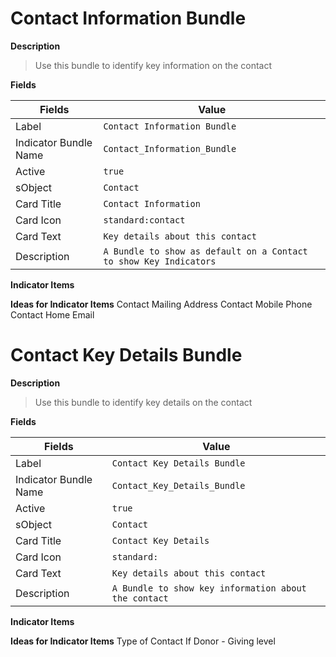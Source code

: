 # Contact Information Bundle
**Description**

> Use this bundle to identify key information on the contact

**Fields**

| Fields | Value | 
|-----------|-----------|
|Label|`Contact Information Bundle`|
|Indicator Bundle Name|`Contact_Information_Bundle`
|Active|`true`
|sObject|`Contact`
|Card Title|`Contact Information`
|Card Icon|`standard:contact`
|Card Text|`Key details about this contact`
|Description|`A Bundle to show as default on a Contact to show Key Indicators`

**Indicator Items**

**Ideas for Indicator Items**
Contact Mailing Address
Contact Mobile Phone
Contact Home Email

# Contact Key Details Bundle
**Description**

> Use this bundle to identify key details on the contact

**Fields**

| Fields | Value | 
|-----------|-----------|
|Label|`Contact Key Details Bundle`|
|Indicator Bundle Name|`Contact_Key_Details_Bundle`
|Active|`true`
|sObject|`Contact`
|Card Title|`Contact Key Details`
|Card Icon|`standard:    `
|Card Text|`Key details about this contact`
|Description|`A Bundle to show key information about the contact`

**Indicator Items**

**Ideas for Indicator Items**
Type of Contact
If Donor -  Giving level
